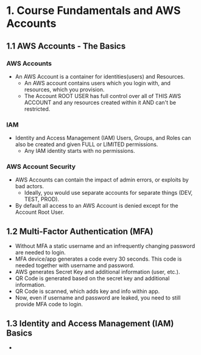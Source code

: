 # 1. Course Fundamentals and AWS Accounts

## 1.1 AWS Accounts - The Basics
### AWS Accounts
- An AWS Account is a container for identities(users) and Resources.
    - An AWS account contains users which you login with, and resources, which you provision.
    - The Account ROOT USER has full control over all of THIS AWS ACCOUNT and any resources created within it AND can't be restricted.
### IAM
- Identity and Access Management (IAM) Users, Groups, and Roles can also be created and given FULL or LIMITED permissions.
    - Any IAM identity starts with no permissions.
### AWS Account Security
- AWS Accounts can contain the impact of admin errors, or exploits by bad actors.
    - Ideally, you would use separate accounts for separate things (DEV, TEST, PROD).
- By default all access to an AWS Account is denied except for the Account Root User.

## 1.2 Multi-Factor Authentication (MFA)
- Without MFA a static username and an infrequently changing password are needed to login.
- MFA device/app generates a code every 30 seconds. This code is needed together with username and password.
- AWS generates Secret Key and additional information (user, etc.).
- QR Code is generated based on the secret key and additional information.
- QR Code is scanned, which adds key and info within app.
- Now, even if username and password are leaked, you need to still provide MFA code to login.

## 1.3 Identity and Access Management (IAM) Basics
- 